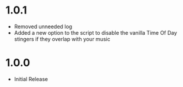 # 1.0.1
- Removed unneeded log
- Added a new option to the script to disable the vanilla Time Of Day stingers if they overlap with your music

# 1.0.0
- Initial Release
